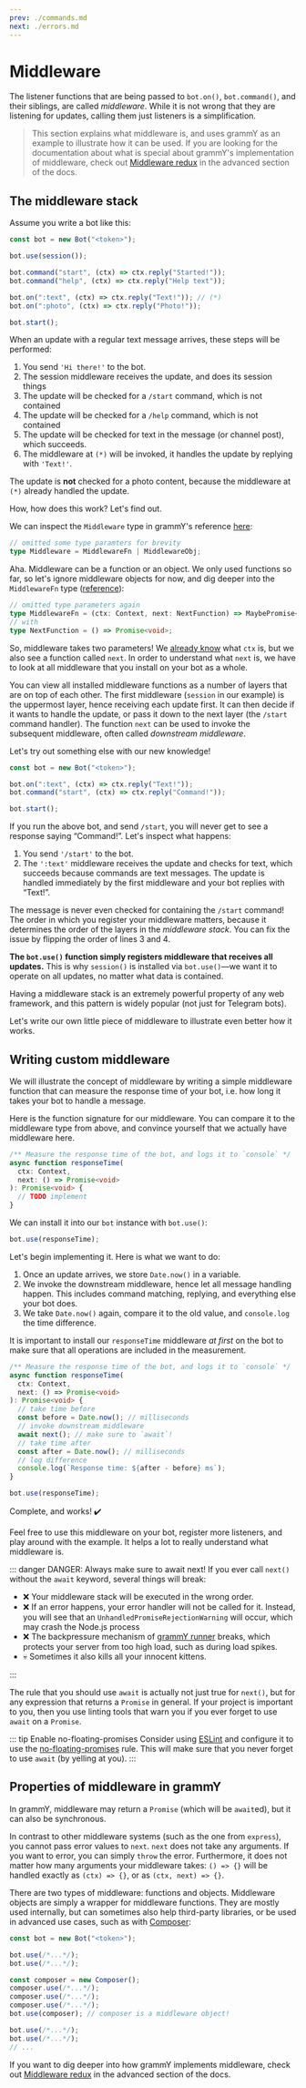 ```yaml
---
prev: ./commands.md
next: ./errors.md
---
```


# Middleware

The listener functions that are being passed to `bot.on()`, `bot.command()`, and their siblings, are called _middleware_.
While it is not wrong that they are listening for updates, calling them just listeners is a simplification.

> This section explains what middleware is, and uses grammY as an example to illustrate how it can be used.
> If you are looking for the documentation about what is special about grammY's implementation of middleware, check out [Middleware redux](/advanced/middleware.md) in the advanced section of the docs.

## The middleware stack

Assume you write a bot like this:

```ts
const bot = new Bot("<token>");

bot.use(session());

bot.command("start", (ctx) => ctx.reply("Started!"));
bot.command("help", (ctx) => ctx.reply("Help text"));

bot.on(":text", (ctx) => ctx.reply("Text!")); // (*)
bot.on(":photo", (ctx) => ctx.reply("Photo!"));

bot.start();
```

When an update with a regular text message arrives, these steps will be performed:

1. You send `'Hi there!'` to the bot.
2. The session middleware receives the update, and does its session things
3. The update will be checked for a `/start` command, which is not contained
4. The update will be checked for a `/help` command, which is not contained
5. The update will be checked for text in the message (or channel post), which succeeds.
6. The middleware at `(*)` will be invoked, it handles the update by replying with `'Text!'`.

The update is **not** checked for a photo content, because the middleware at `(*)` already handled the update.

How, how does this work?
Let's find out.

We can inspect the `Middleware` type in grammY's reference [here](https://doc.deno.land/https/deno.land/x/grammy/mod.ts#Middleware):

```ts
// omitted some type paramters for brevity
type Middleware = MiddlewareFn | MiddlewareObj;
```

Aha.
Middleware can be a function or an object.
We only used functions so far, so let's ignore middleware objects for now, and dig deeper into the `MiddlewareFn` type ([reference](https://doc.deno.land/https/deno.land/x/grammy/mod.ts#MiddlewareFn)):

```ts
// omitted type parameters again
type MiddlewareFn = (ctx: Context, next: NextFunction) => MaybePromise<unknown>;
// with
type NextFunction = () => Promise<void>;
```

So, middleware takes two parameters!
We [already know](./context.md) what `ctx` is, but we also see a function called `next`.
In order to understand what `next` is, we have to look at all middleware that you install on your bot as a whole.

You can view all installed middleware functions as a number of layers that are on top of each other.
The first middleware (`session` in our example) is the uppermost layer, hence receiving each update first.
It can then decide if it wants to handle the update, or pass it down to the next layer (the `/start` command handler).
The function `next` can be used to invoke the subsequent middleware, often called _downstream middleware_.

Let's try out something else with our new knowledge!

```ts
const bot = new Bot("<token>");

bot.on(":text", (ctx) => ctx.reply("Text!"));
bot.command("start", (ctx) => ctx.reply("Command!"));

bot.start();
```

If you run the above bot, and send `/start`, you will never get to see a response saying “Command!”.
Let's inspect what happens:

1. You send `'/start'` to the bot.
2. The `':text'` middleware receives the update and checks for text, which succeeds because commands are text messages.
   The update is handled immediately by the first middleware and your bot replies with “Text!”.

The message is never even checked for containing the `/start` command!
The order in which you register your middleware matters, because it determines the order of the layers in the _middleware stack_.
You can fix the issue by flipping the order of lines 3 and 4.

**The `bot.use()` function simply registers middleware that receives all updates.**
This is why `session()` is installed via `bot.use()`—we want it to operate on all updates, no matter what data is contained.

Having a middleware stack is an extremely powerful property of any web framework, and this pattern is widely popular (not just for Telegram bots).

Let's write our own little piece of middleware to illustrate even better how it works.

## Writing custom middleware

We will illustrate the concept of middleware by writing a simple middleware function that can measure the response time of your bot, i.e. how long it takes your bot to handle a message.

Here is the function signature for our middleware.
You can compare it to the middleware type from above, and convince yourself that we actually have middleware here.

```ts
/** Measure the response time of the bot, and logs it to `console` */
async function responseTime(
  ctx: Context,
  next: () => Promise<void>
): Promise<void> {
  // TODO implement
}
```

We can install it into our `bot` instance with `bot.use()`:

```ts
bot.use(responseTime);
```

Let's begin implementing it.
Here is what we want to do:

1. Once an update arrives, we store `Date.now()` in a variable.
2. We invoke the downstream middleware, hence let all message handling happen.
   This includes command matching, replying, and everything else your bot does.
3. We take `Date.now()` again, compare it to the old value, and `console.log` the time difference.

It is important to install our `responseTime` middleware _at first_ on the bot to make sure that all operations are included in the measurement.

```ts
/** Measure the response time of the bot, and logs it to `console` */
async function responseTime(
  ctx: Context,
  next: () => Promise<void>
): Promise<void> {
  // take time before
  const before = Date.now(); // milliseconds
  // invoke downstream middleware
  await next(); // make sure to `await`!
  // take time after
  const after = Date.now(); // milliseconds
  // log difference
  console.log(`Response time: ${after - before} ms`);
}

bot.use(responseTime);
```

Complete, and works! :heavy_check_mark:

Feel free to use this middleware on your bot, register more listeners, and play around with the example.
It helps a lot to really understand what middleware is.

::: danger DANGER: Always make sure to await next!
If you ever call `next()` without the `await` keyword, several things will break:

- :x: Your middleware stack will be executed in the wrong order.
- :x: If an error happens, your error handler will not be called for it.
  Instead, you will see that an `UnhandledPromiseRejectionWarning` will occur, which may crash the Node.js process
- :x: The backpressure mechanism of [grammY runner](/advanced/runner.md) breaks, which protects your server from too high load, such as during load spikes.
- :skull: Sometimes it also kills all your innocent kittens.

:::

The rule that you should use `await` is actually not just true for `next()`, but for any expression that returns a `Promise` in general.
If your project is important to you, then you use linting tools that warn you if you ever forget to use `await` on a `Promise`.

::: tip Enable no-floating-promises
Consider using [ESLint](https://eslint.org/) and configure it to use the [no-floating-promises](https://github.com/typescript-eslint/typescript-eslint/blob/master/packages/eslint-plugin/docs/rules/no-floating-promises.md) rule.
This will make sure that you never forget to use `await` (by yelling at you).
:::

## Properties of middleware in grammY

In grammY, middleware may return a `Promise` (which will be `await`ed), but it can also be synchronous.

In contrast to other middleware systems (such as the one from `express`), you cannot pass error values to `next`.
`next` does not take any arguments.
If you want to error, you can simply `throw` the error.
Furthermore, it does not matter how many arguments your middleware takes: `() => {}` will be handled exactly as `(ctx) => {}`, or as `(ctx, next) => {}`.

There are two types of middleware: functions and objects.
Middleware objects are simply a wrapper for middleware functions.
They are mostly used internally, but can sometimes also help third-party libraries, or be used in advanced use cases, such as with [Composer](https://doc.deno.land/https/deno.land/x/grammy/mod.ts#Composer):

```ts
const bot = new Bot("<token>");

bot.use(/*...*/);
bot.use(/*...*/);

const composer = new Composer();
composer.use(/*...*/);
composer.use(/*...*/);
composer.use(/*...*/);
bot.use(composer); // composer is a middleware object!

bot.use(/*...*/);
bot.use(/*...*/);
// ...
```

If you want to dig deeper into how grammY implements middleware, check out [Middleware redux](/advanced/middleware.md) in the advanced section of the docs.
